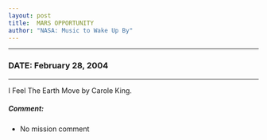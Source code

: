 ```yaml
---
layout: post
title:  MARS OPPORTUNITY
author: "NASA: Music to Wake Up By"
---
```


----
### DATE: February 28, 2004
----
I Feel The Earth Move by Carole King.

##### Comment:
* No mission comment
